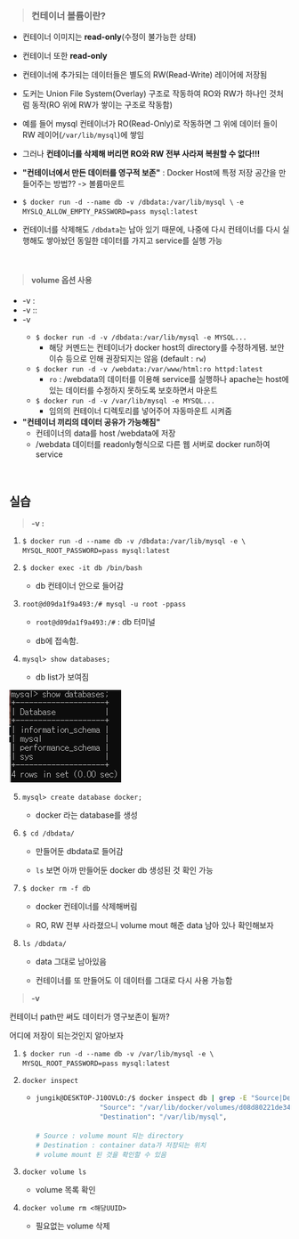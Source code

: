 > ### 컨테이너 볼륨이란?

* 컨테이너 이미지는 **read-only**(수정이 불가능한 상태)
* 컨테이너 또한 __read-only__
* 컨테이너에 추가되는 데이터들은 별도의 RW(Read-Write) 레이어에 저장됨

* 도커는 Union File System(Overlay) 구조로 작동하여 RO와 RW가 하나인 것처럼 동작(RO 위에 RW가 쌓이는 구조로 작동함)
* 예를 들어 mysql 컨테이너가 RO(Read-Only)로 작동하면 그 위에 데이터 들이 RW 레이어(`/var/lib/mysql`)에 쌓임
* 그러나 __컨테이너를 삭제해 버리면 RO와 RW 전부 사라져 복원할 수 없다!!!__
* __"컨테이너에서 만든 데이터를 영구적 보존"__ : Docker Host에 특정 저장 공간을 만들어주는 방법?? -> 볼륨마운트
* `$ docker run -d --name db -v /dbdata:/var/lib/mysql \`
  `-e MYSLQ_ALLOW_EMPTY_PASSWORD=pass mysql:latest`
* 컨테이너를 삭제해도 `/dbdata`는 남아 있기 때문에, 나중에 다시 컨테이너를 다시 실행해도 쌓아놨던 동일한 데이터를 가지고 service를 실행 가능

<br>

> #### volume 옵션 사용

* -v <host path>:<container mout path>
* -v <host path>:<container mout path>:<read write mode>
* -v <container mount path>
  * `$ docker run -d -v /dbdata:/var/lib/mysql -e MYSQL...`
    * 해당 커멘드는 컨테이너가 docker host의 directory를 수정하게됌.
      보안이슈 등으로 인해 권장되지는 않음 (default : `rw`)
  * `$ docker run -d -v /webdata:/var/www/html:ro httpd:latest`
    *  `ro` : /webdata의 데이터를 이용해 service를 실행하나
       apache는 host에 있는 데이터를 수정하지 못하도록 보호하면서 마운트
  * `$ docker run -d -v /var/lib/mysql -e MYSQL...`
    * 임의의 컨테이너 디렉토리를 넣어주어 자동마운트 시켜줌
* __"컨테이너 끼리의 데이터 공유가 가능해짐"__
  * 컨테이너의 data를 host /webdata에 저장
  * /webdata 데이터를 readonly형식으로 다른 웹 서버로 docker run하여 service

<br/>

## 실습

> __-v <host path>:<container mout path>__

1.  `$ docker run -d --name db -v /dbdata:/var/lib/mysql -e \ MYSQL_ROOT_PASSWORD=pass mysql:latest`

2. `$ docker exec -it db /bin/bash` 
   * db 컨테이너 안으로 들어감

3. `root@d09da1f9a493:/# mysql -u root -ppass`

   * `root@d09da1f9a493:/#`  : db 터미널

   * db에 접속함.

4. `mysql> show databases;`

   * db list가 보여짐

![show_database](./img/show_database.png)

5. `mysql> create database docker;`

   * docker 라는 database를 생성

6. `$ cd /dbdata/`

   * 만들어둔 dbdata로 들어감

   * `ls` 보면 아까 만들어둔 docker db 생성된 것 확인 가능

7. `$ docker rm -f db`

   * docker 컨테이너를 삭제해버림

   * RO, RW 전부 사라졌으니 volume mout 해준 data 남아 있나 확인해보자

8. `ls /dbdata/`

   * data 그대로 남아있음

   * 컨테이너를 또 만들어도 이 데이터를 그대로 다시 사용 가능함

> __-v <container mount path>__

컨테이너 path만 써도 데이터가 영구보존이 될까?

어디에 저장이 되는것인지 알아보자

1. `$ docker run -d --name db -v /var/lib/mysql -e \ MYSQL_ROOT_PASSWORD=pass mysql:latest`

2. `docker inspect`

   * ```bash
     jungik@DESKTOP-J10OVLO:/$ docker inspect db | grep -E "Source|Destination"*
                     "Source": "/var/lib/docker/volumes/d08d80221de3456e25ec13a762b55098a8ebf8f41fbdbf697b217c9c349faa84/_data",
                     "Destination": "/var/lib/mysql",
                     
     # Source : volume mount 되는 directory
     # Destination : container data가 저장되는 위치
     # volume mount 된 것을 확인할 수 있음
     ```

   

3. `docker volume ls`

   * volume 목록 확인

4. `docker volume rm <해당UUID>`

   * 필요없는 volume 삭제